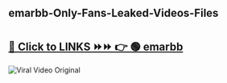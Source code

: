 
 ## emarbb-Only-Fans-Leaked-Videos-Files

# <h2><a href="https://mediaupload.pro?emarbb">🔗 Click to LINKS ⏩⏩ 👉 🟢 emarbb </a></h2>

<a href="https://mediaupload.pro?emarbb" rel="nofollow" data-target="animated-image.originalLink"><img src="https://i.ibb.co.com/xMMVF88/686577567.gif" alt="Viral Video Original" style="max-width: 100%; display: inline-block;" data-target="animated-image.originalImage"></a>